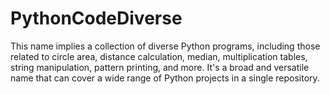 # PythonCodeDiverse
This name implies a collection of diverse Python programs, including those related to circle area, distance calculation, median, multiplication tables, string manipulation, pattern printing, and more. It's a broad and versatile name that can cover a wide range of Python projects in a single repository.
